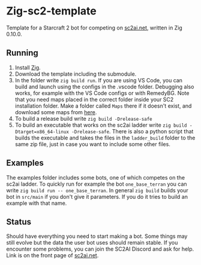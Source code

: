 # Zig-sc2-template

Template for a Starcraft 2 bot for competing on [sc2ai.net](https://sc2ai.net/), written in Zig 0.10.0.

## Running

1. Install [Zig](https://ziglang.org/).
2. Download the template including the submodule.
3. In the folder write `zig build run`. If you are using VS Code,
you can build and launch using the configs in the .vscode folder.
Debugging also works, for example with the VS Code configs or
with RemedyBG. Note that you need maps
placed in the correct folder inside your SC2 installation folder.
Make a folder called `Maps` there if it doesn't exist, and download
some maps from
[here](https://sc2ai.net/wiki/maps/#wiki-toc-current-map-pool).
4. To build a release build write `zig build -Drelease-safe`
5. To build an executable that works on the sc2ai ladder write
`zig build -Dtarget=x86_64-linux -Drelease-safe`. There is also a python script
that builds the executable and takes the files in the `ladder_build` folder to the same zip
file, just in case you want to include some other files.

## Examples

The examples folder includes some bots, one of which competes on the
sc2ai ladder. To quickly run for example the bot `one_base_terran` you
can write `zig build run -- one_base_terran`. In general `zig build`
builds your bot in `src/main` if you don't give it parameters. If you
do it tries to build an example with that name.

## Status

Should have everything you need to start making a bot. Some things may still evolve but
the data the user bot uses should remain stable. If you encounter some problems,
you can join the SC2AI Discord and ask for help. Link is on the front page of
[sc2ai.net](https://sc2ai.net/).
